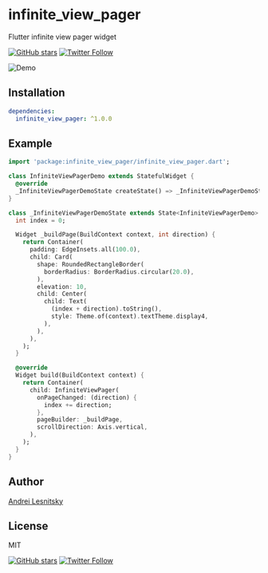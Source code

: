 # infinite_view_pager

Flutter infinite view pager widget

[![GitHub stars](https://img.shields.io/github/stars/lesnitsky/infinite_view_pager.svg?style=social)](https://github.com/lesnitsky/infinite_view_pager)
[![Twitter Follow](https://img.shields.io/twitter/follow/lesnitsky_a.svg?label=Follow%20me&style=social)](https://twitter.com/lesnitsky_a)

![Demo](https://screenshots-lesnitsky.s3.eu-west-2.amazonaws.com/infinite_view_pager_demo.gif)

## Installation

```yaml
dependencies:
  infinite_view_pager: ^1.0.0
```

## Example

```dart
import 'package:infinite_view_pager/infinite_view_pager.dart';

class InfiniteViewPagerDemo extends StatefulWidget {
  @override
  _InfiniteViewPagerDemoState createState() => _InfiniteViewPagerDemoState();
}

class _InfiniteViewPagerDemoState extends State<InfiniteViewPagerDemo> {
  int index = 0;

  Widget _buildPage(BuildContext context, int direction) {
    return Container(
      padding: EdgeInsets.all(100.0),
      child: Card(
        shape: RoundedRectangleBorder(
          borderRadius: BorderRadius.circular(20.0),
        ),
        elevation: 10,
        child: Center(
          child: Text(
            (index + direction).toString(),
            style: Theme.of(context).textTheme.display4,
          ),
        ),
      ),
    );
  }

  @override
  Widget build(BuildContext context) {
    return Container(
      child: InfiniteViewPager(
        onPageChanged: (direction) {
          index += direction;
        },
        pageBuilder: _buildPage,
        scrollDirection: Axis.vertical,
      ),
    );
  }
}
```

## Author

[Andrei Lesnitsky](https://github.com/lesnitsky)

## License

MIT

[![GitHub stars](https://img.shields.io/github/stars/lesnitsky/infinite_view_pager.svg?style=social)](https://github.com/lesnitsky/infinite_view_pager)
[![Twitter Follow](https://img.shields.io/twitter/follow/lesnitsky_a.svg?label=Follow%20me&style=social)](https://twitter.com/lesnitsky_a)
